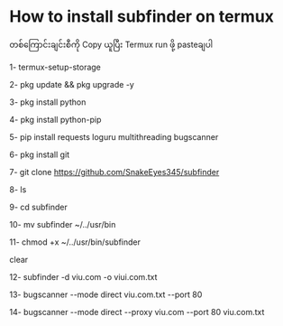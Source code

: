 # How to install subfinder on termux
တစ်ကြောင်းချင်းစီကို Copy ယူပြီး Termux run ဖို့ pasteချပါ

1- termux-setup-storage

2- pkg update && pkg upgrade -y

3- pkg install python

4- pkg install python-pip

5- pip install requests loguru multithreading bugscanner

6- pkg install git

7- git clone https://github.com/SnakeEyes345/subfinder

8- ls

9- cd subfinder

10- mv subfinder ~/../usr/bin

11- chmod +x ~/../usr/bin/subfinder

clear

12- subfinder -d viu.com -o viui.com.txt

13- bugscanner --mode direct viu.com.txt --port 80

14- bugscanner --mode direct  --proxy viu.com --port 80 viu.com.txt
